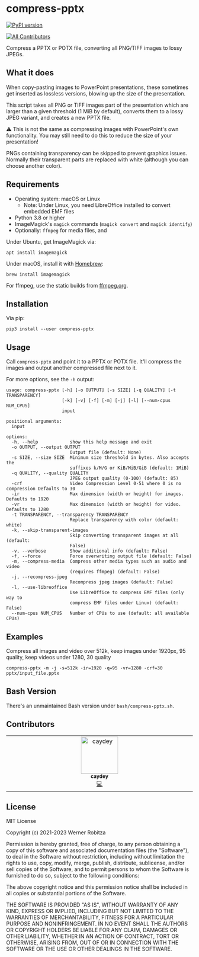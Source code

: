 # compress-pptx

[![PyPI version](https://img.shields.io/pypi/v/compress-pptx.svg)](https://pypi.org/project/compress-pptx)

<!-- ALL-CONTRIBUTORS-BADGE:START - Do not remove or modify this section -->
[![All Contributors](https://img.shields.io/badge/all_contributors-1-orange.svg?style=flat-square)](#contributors-)
<!-- ALL-CONTRIBUTORS-BADGE:END -->

Compress a PPTX or POTX file, converting all PNG/TIFF images to lossy JPEGs.

## What it does

When copy-pasting images to PowerPoint presentations, these sometimes get inserted as lossless versions, blowing up the size of the presentation.

This script takes all PNG or TIFF images part of the presentation which are larger than a given threshold (1 MiB by default), converts them to a lossy JPEG variant, and creates a new PPTX file.

:warning: This is not the same as compressing images with PowerPoint's own functionality. You may still need to do this to reduce the size of your presentation!

PNGs containing transparency can be skipped to prevent graphics issues. Normally their transparent parts are replaced with white (although you can choose another color).
## Requirements

- Operating system: macOS or Linux
  - Note: Under Linux, you need LibreOffice installed to convert embedded EMF files
- Python 3.8 or higher
- ImageMagick's `magick` commands (`magick convert` and `magick identify`)
- Optionally: `ffmpeg` for media files, and

Under Ubuntu, get ImageMagick via:

```
apt install imagemagick
```

Under macOS, install it with [Homebrew](https://brew.sh):

```
brew install imagemagick
```

For ffmpeg, use the static builds from [ffmpeg.org](https://ffmpeg.org/downloads.html).

## Installation

Via pip:

```
pip3 install --user compress-pptx
```

## Usage

Call `compress-pptx` and point it to a PPTX or POTX file. It'll compress the images and output another compressed file next to it.

For more options, see the `-h` output:

```
usage: compress-pptx [-h] [-o OUTPUT] [-s SIZE] [-q QUALITY] [-t TRANSPARENCY]
                     [-k] [-v] [-f] [-m] [-j] [-l] [--num-cpus NUM_CPUS]
                     input

positional arguments:
  input

options:
  -h, --help            show this help message and exit
  -o OUTPUT, --output OUTPUT
                        Output file (default: None)
  -s SIZE, --size SIZE  Minimum size threshold in bytes. Also accepts the
                        suffixes k/M/G or KiB/MiB/GiB (default: 1MiB)
  -q QUALITY, --quality QUALITY
                        JPEG output quality (0-100) (default: 85)
  -crf                  Video Compression Level 0-51 where 0 is no compression Defaults to 30
  -ir                   Max dimension (width or height) for images. Defaults to 1920
  -vr                   Max dimension (width or height) for video. Defaults to 1280
  -t TRANSPARENCY, --transparency TRANSPARENCY
                        Replace transparency with color (default: white)
  -k, --skip-transparent-images
                        Skip converting transparent images at all (default:
                        False)
  -v, --verbose         Show additional info (default: False)
  -f, --force           Force overwriting output file (default: False)
  -m, --compress-media  Compress other media types such as audio and video
                        (requires ffmpeg) (default: False)
  -j, --recompress-jpeg
                        Recompress jpeg images (default: False)
  -l, --use-libreoffice
                        Use LibreOffice to compress EMF files (only way to
                        compress EMF files under Linux) (default: False)
  --num-cpus NUM_CPUS   Number of CPUs to use (default: all available CPUs)
```

## Examples
Compress all images and video over 512k, keep images under 1920px, 95 quality, keep videos under 1280, 30 quality
```
compress-pptx -m -j -s=512k -ir=1920 -q=95 -vr=1280 -crf=30 pptx/input_file.pptx 
```

## Bash Version

There's an unmaintained Bash version under `bash/compress-pptx.sh`.

## Contributors

<!-- ALL-CONTRIBUTORS-LIST:START - Do not remove or modify this section -->
<!-- prettier-ignore-start -->
<!-- markdownlint-disable -->
<table>
  <tbody>
    <tr>
      <td align="center" valign="top" width="14.28%"><a href="https://github.com/caydey"><img src="https://avatars.githubusercontent.com/u/63204672?v=4?s=100" width="100px;" alt="caydey"/><br /><sub><b>caydey</b></sub></a><br /><a href="https://github.com/slhck/compress-pptx/commits?author=caydey" title="Code">💻</a></td>
    </tr>
  </tbody>
</table>

<!-- markdownlint-restore -->
<!-- prettier-ignore-end -->

<!-- ALL-CONTRIBUTORS-LIST:END -->

## License

MIT License

Copyright (c) 2021-2023 Werner Robitza

Permission is hereby granted, free of charge, to any person obtaining a copy
of this software and associated documentation files (the "Software"), to deal
in the Software without restriction, including without limitation the rights
to use, copy, modify, merge, publish, distribute, sublicense, and/or sell
copies of the Software, and to permit persons to whom the Software is
furnished to do so, subject to the following conditions:

The above copyright notice and this permission notice shall be included in all
copies or substantial portions of the Software.

THE SOFTWARE IS PROVIDED "AS IS", WITHOUT WARRANTY OF ANY KIND, EXPRESS OR
IMPLIED, INCLUDING BUT NOT LIMITED TO THE WARRANTIES OF MERCHANTABILITY,
FITNESS FOR A PARTICULAR PURPOSE AND NONINFRINGEMENT. IN NO EVENT SHALL THE
AUTHORS OR COPYRIGHT HOLDERS BE LIABLE FOR ANY CLAIM, DAMAGES OR OTHER
LIABILITY, WHETHER IN AN ACTION OF CONTRACT, TORT OR OTHERWISE, ARISING FROM,
OUT OF OR IN CONNECTION WITH THE SOFTWARE OR THE USE OR OTHER DEALINGS IN THE
SOFTWARE.
